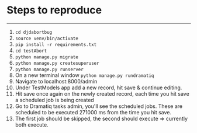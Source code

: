 # Steps to reproduce

------

1. `cd djdabortbug`
2. `source venv/bin/activate`
3. `pip install -r requirements.txt`
4. `cd testAbort`
5. `python manage.py migrate`
6. `python manage.py createsuperuser`
7. `python manage.py runserver`
8. On a new terminal window `python manage.py rundramatiq`
9. Navigate to localhost:8000/admin
10. Under TestModels app add a new record, hit save & continue editing.
11. Hit save once again on the newly created record, each time you hit save a scheduled job is being created
12. Go to Dramatiq tasks admin, you'll see the scheduled jobs. These are scheduled to be executed 271000 ms from the time you hit save.
13. The first job should be skipped, the second should execute => currently both execute.
